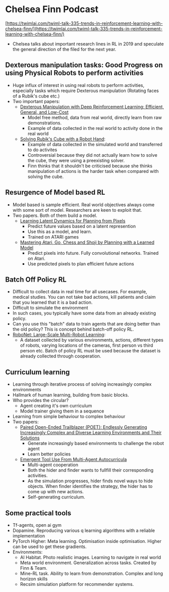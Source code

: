 # Chelsea Finn Podcast

[https://twimlai.com/twiml-talk-335-trends-in-reinforcement-learning-with-chelsea-finn/](https://twimlai.com/twiml-talk-335-trends-in-reinforcement-learning-with-chelsea-finn/)

* Chelsea talks about important research lines in RL in 2019 and speculate the general direction of the filed for the next year.

## Dexterous manipulation tasks: Good Progress on using Physical Robots to perform activities

* Huge influx of interest in using real robots to perform activities, especially tasks which require Dexterous manipulation (Rotating faces of a Rubik's cube etc.)
* Two important papers:
	* [Dexterous Manipulation with Deep Reinforcement Learning: Efficient, General, and Low-Cost](https://arxiv.org/abs/1810.06045) 
		* Model free method, data from real world, directly learn from raw demonstrations. 
		* Example of data collected in the real world to activity done in the real world
	* [Solving Rubik's Cube with a Robot Hand](https://arxiv.org/abs/1910.07113):
		* Example of data collected in the simulated world and transferred to do activites
		* Controversial because they did not actually learn how to solve the cube, they were using a preexisting solver.
		* Finn thinks that it shouldn't be criticised because she thinks manipulation of actions is the harder task when compared with solving the cube. 

## Resurgence of Model based RL

* Model based is sample efficient. Real world objectives always come with some sort of model. Researchers are keen to exploit that.
* Two papers. Both of them build a model.
	* [Learning Latent Dynamics for Planning from Pixels](https://arxiv.org/abs/1811.04551)
		* Predict future values based on a latent represention
		* Use this as a model, and learn.
		* Trained on ATARI games
	* [Mastering Atari, Go, Chess and Shoji by Planning with a Learned Model](https://arxiv.org/abs/1911.08265)
		* Predict pixels into future. Fully convolutional networks. Trained on Atari. 
		* Use predicted pixels to plan efficient future actions

## Batch Off Policy RL

* Difficult to collect data in real time for all usecases. For example, medical studies. You can not take bad actions, kill patients and claim that you learned that it is a bad action.
* Difficult to simulate the environment
* In such cases, you typically have some data from an already existing policy.
* Can you use this "batch" data to train agents that are doing better than the old policy? This is concept behind batch-off policy RL.
* [RoboNet: Large-Scale Multi-Robot Learning](https://arxiv.org/abs/1910.11215): 
	* A dataset collected by various environments, actions, different types of robots, varying locations of the cameras, first person vs third person etc. Batch of policy RL must be used because the dataset is already collected through cooperation.

## Curriculum learning

* Learning through iterative process of solving increasingly complex environments
* Hallmark of human learning, building from basic blocks.
* Who provides the circular?
	* Agent creating it's own curriculum
	* Model trainer giving them in a sequence
* Learning from simple behaviour to complex behaviour
* Two papers:
	* [Paired Open-Ended Trailblazer (POET): Endlessly Generating Increasingly Complex and Diverse Learning Environments and Their Solutions](https://arxiv.org/abs/1901.01753)
		* Generate increasingly based environments to challenge the robot agent
		* Learn better policies
	* [Emergent Tool Use From Multi-Agent Autocurricula](https://arxiv.org/abs/1909.07528)
		* Multi-agent cooperation
		* Both the hider and finder wants to fullfill their corresponding activities.
		* As the simulation progresses, hider finds novel ways to hide objects. When finder identifies the strategy, the hider has to come up with new actions.
		* Self-generating curriculum.

## Some practical tools

* Tf-agents, open ai gym
* Dopamine. Reproducing various q learning algorithms with a reliable implementation
* PyTorch Higher: Meta learning. Optimisation inside optimisation. Higher can be used to get these gradients.
* Environments:
	* AI Habitat. Photo realistic images. Learning to navigate in real world
	* Meta world environment. Generalization across tasks. Created by Finn & Team.
	* Mine-RL task. Ability to learn from demonstration. Complex and long horizon skills
	* Recsim simulation platform for recommender systems. 